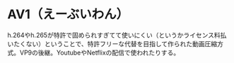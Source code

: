 # AV1（えーぶいわん）
h.264やh.265が特許で固められすぎてて使いにくい（というかライセンス料払いたくない）ということで、特許フリーな代替を目指して作られた動画圧縮方式。VP9の後継。YoutubeやNetflixの配信で使われたりする。